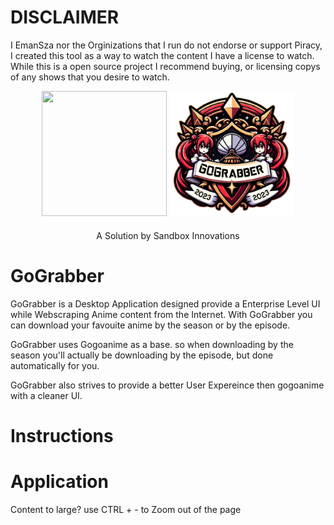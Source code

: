 # DISCLAIMER

I EmanSza nor the Orginizations that I run do not endorse or support Piracy, I created this tool as a way to watch the content I have a license to watch. While this is a open source project I recommend buying, or licensing copys of any shows that you desire to watch.


<p align="center">
    <img width="200" height="200" src="https://sandboxinnovations.org/images/logo.png">
    <img width="200" height="200" src="https://raw.githubusercontent.com/EmanSza/gograb/main/src/client/public/images/gograbber-removebg.png">
</p>
<p style="margin-top: 20px;" align="center">A Solution by Sandbox Innovations</p>

# GoGrabber

GoGrabber is a Desktop Application designed provide a Enterprise Level UI while Webscraping Anime content from the Internet. With GoGrabber you can download your favouite anime by the season or by the episode.

GoGrabber uses Gogoanime as a base. so when downloading by the season you'll actually be downloading by the episode, but done automatically for you.

GoGrabber also strives to provide a better User Expereince then gogoanime with a cleaner UI.




# Instructions


# Application

Content to large? use CTRL + - to Zoom out of the page